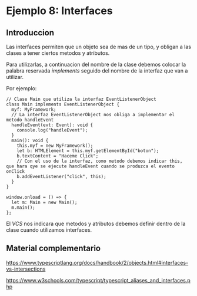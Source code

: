 # Ejemplo 8: Interfaces

## Introduccion

Las interfaces permiten que un objeto sea de mas de un tipo, y obligan a las clases a tener ciertos metodos y atributos.

Para utilizarlas, a continuacion del nombre de la clase debemos colocar la palabra reservada _implements_ seguido del nombre de la interfaz que van a utilizar.

Por ejemplo:

```
// Clase Main que utiliza la interfaz EventListenerObject
class Main implements EventListenerObject {
  myf: MyFramework;
  // La interfaz EventListenerObject nos obliga a implementar el metodo handleEvent
  handleEvent(evt: Event): void {
    console.log("handleEvent");
  }
  main(): void {
    this.myf = new MyFramework();
    let b: HTMLElement = this.myf.getElementById("boton");
    b.textContent = "Haceme Click";
    // Con el uso de la interfaz, como metodo debemos indicar this, que hara qye se ejecute handleEvent cuando se produzca el evento onClick
    b.addEventListener("click", this);
  }
}

window.onload = () => {
  let m: Main = new Main();
  m.main();
};
```

El _VCS_ nos indicara que metodos y atributos debemos definir dentro de la clase cuando utilizamos interfaces.

## Material complementario

https://www.typescriptlang.org/docs/handbook/2/objects.html#interfaces-vs-intersections

https://www.w3schools.com/typescript/typescript_aliases_and_interfaces.php
